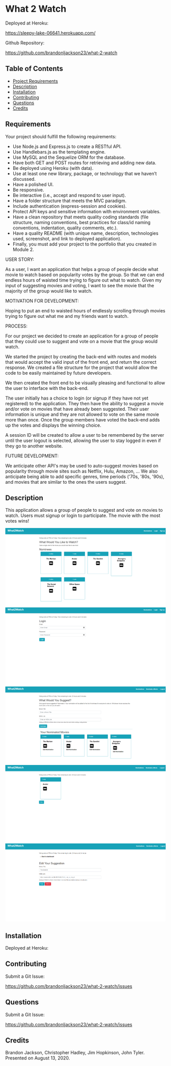 # What 2 Watch

Deployed at Heroku:

https://sleepy-lake-06641.herokuapp.com/

Github Repository:

https://github.com/brandonljackson23/what-2-watch

## Table of Contents

* [Project Requirements](#requirements)
* [Description](#description)
* [Installation](#installation)
* [Contributing](#contributing)
* [Questions](#questions)
* [Credits](#credits)

## Requirements 

Your project should fulfill the following requirements:
<ul>
<li>Use Node.js and Express.js to create a RESTful API.</li>
<li>Use Handlebars.js as the templating engine.</li>
<li>Use MySQL and the Sequelize ORM for the database.</li>
<li>Have both GET and POST routes for retrieving and adding new data.</li>
<li>Be deployed using Heroku (with data).</li>
<li>Use at least one new library, package, or technology that we haven’t discussed.</li>
<li>Have a polished UI.</li>
<li>Be responsive.</li>
<li>Be interactive (i.e., accept and respond to user input).</li>
<li>Have a folder structure that meets the MVC paradigm.</li>
<li>Include authentication (express-session and cookies).</li>
<li>Protect API keys and sensitive information with environment variables.</li>
<li>Have a clean repository that meets quality coding standards (file structure, naming conventions, best practices for class/id naming conventions, indentation, quality comments, etc.).</li>
<li>Have a quality README (with unique name, description, technologies used, screenshot, and link to deployed application).</li>
<li>Finally, you must add your project to the portfolio that you created in Module 2.</li>
</ul>

USER STORY:

As a user, I want an application that helps a group of people decide what movie to watch based on popularity votes by the group. So that we can end endless hours of waisted time trying to figure out what to watch.  Given my input of suggesting movies and voting, I want to see the movie that the majority of the group would like to watch.

MOTIVATION FOR DEVELOPMENT:

Hoping to put an end to waisted hours of endlessly scrolling through movies trying to figure out what me and my friends want to watch.

PROCESS:

For our project we decided to create an application for a group of people that they could use to suggest and vote on a movie that the group would watch.

We started the project by creating the back-end with routes and models that would accept the valid input of the front end, and return the correct response. We created a file structure for the project that would allow the code to be easily maintained by future developers.

We then created the front end to be visually pleasing and functional to allow the user to interface with the back-end.

The user initially has a choice to login (or signup if they have not yet registered) to the application. They then have the ability to suggest a movie and/or vote on movies that have already been suggested. Their user information is unique and they are not allowed to vote on the same movie more than once. Once the group members have voted the back-end adds up the votes and displays the winning choice.

A session ID will be created to allow a user to be remembered by the server until the user logout is selected, allowing the user to stay logged in even if they go to another website.

FUTURE DEVELOPMENT:

We anticipate other API's may be used to auto-suggest movies based on popularity through movie sites such as Netflix, Hulu, Amazon, ...
We also anticipate being able to add specific genres, time periods ('70s, '80s, '90s), and movies that are similar to the ones the users suggest.

## Description 

This application allows a group of people to suggest and vote on movies to watch.
Users must signup or login to participate.
The movie with the most votes wins!

<!-- insert pics of the program -->
<img src="/assets/images/Screenshot%20(95).png" />
<!-- insert pics of the program -->
<img src="/assets/images/Screenshot%20(96).png" />
<!-- insert pics of the program -->
<img src="/assets/images/Screenshot%20(97).png" />

<img src="/assets/images/Screenshot%20(98).png" />

<img src="/assets/images/Screenshot%20(99).png" />


## Installation

Deployed at Heroku:

<!-- insert Heroku link -->

## Contributing

Submit a Git Issue:

https://github.com/brandonljackson23/what-2-watch/issues


## Questions

Submit a Git Issue:

https://github.com/brandonljackson23/what-2-watch/issues

## Credits

Brandon Jackson, Christopher Hadley, Jim Hopkinson, John Tyler.
Presented on August 13, 2020.
